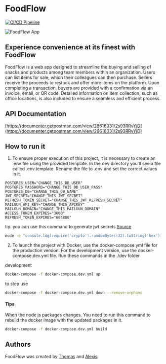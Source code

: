 # FoodFlow

[![CI/CD Pipeline](https://github.com/alexisprovost/foodflow/actions/workflows/ci-cd.yml/badge.svg)](https://github.com/alexisprovost/foodflow/actions/workflows/ci-cd.yml)

![FoodFlow App](https://img.sshort.net/i/h5uF.jpeg)

## Experience convenience at its finest with FoodFlow

FoodFlow is a web app designed to streamline the buying and selling of snacks and products among team members within an organization. Users can list items for sale, which their colleagues can then purchase. Sellers receive the proceeds to restock and offer more items on the platform. Upon completing a transaction, buyers are provided with a confirmation via an invoice, email, or QR code. Detailed information on item collection, such as office locations, is also included to ensure a seamless and efficient process.

## API Documentation

[https://documenter.getpostman.com/view/26616031/2s93RRvYjD](https://documenter.getpostman.com/view/26616031/2s93RRvYjD)

## How to run it

1. To ensure proper execution of this project, it is necessary to create an .env file using the provided template. In the dev directory you'll see a file called .env.template. Rename the file to .env and set the correct values in it.

```env
POSTGRES_USER="CHANGE_THIS_DB_USER"
POSTGRES_PASSWORD="CHANGE_THIS_DB_USER_PASS"
POSTGRES_DB="CHANGE_THIS_DB_NAME"
JWT_SECRET="CHANGE_THIS_JWT_SECRET"
REFRESH_TOKEN_SECRET="CHANGE_THIS_JWT_REFRESH_SECRET"
MAILGUN_API_KEY="CHANGE_THIS_APIKEY"
MAILGUN_DOMAIN="CHANGE_THIS_MAILGUN_DOMAIN"
ACCESS_TOKEN_EXPIRES="3600"
REFRESH_TOKEN_EXPIRES="604800"
```

tip. you can use this command to generate jwt secrets [Source](https://mojitocoder.medium.com/generate-a-random-jwt-secret-22a89e8be00d)

```bash
node -e "console.log(require('crypto').randomBytes(32).toString('hex'))"
```

2. To launch the project with Docker, use the docker-compose.yml file for the production version. For the development version, use the docker-compose.dev.yml file. Run these commands in the ./dev folder

development

```bash
docker-compose -f docker-compose.dev.yml up
```

to stop use
```bash
docker-compose -f docker-compose.dev.yml down --remove-orphans
```

#### Tips

When the node js packages changes. You need to run this command to rebuild the docker image with the updated packages in it.

```bash
docker-compose -f docker-compose.dev.yml build
```

## Authors

FoodFlow was created by [Thomas](https://github.com/Thomkiller) and [Alexis](https://github.com/alexisprovost).
